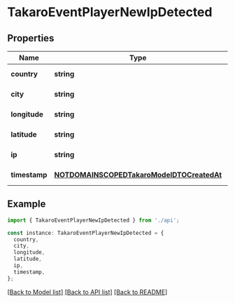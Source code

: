 # TakaroEventPlayerNewIpDetected

## Properties

| Name          | Type                                                                                    | Description | Notes                  |
| ------------- | --------------------------------------------------------------------------------------- | ----------- | ---------------------- |
| **country**   | **string**                                                                              |             | [default to undefined] |
| **city**      | **string**                                                                              |             | [default to undefined] |
| **longitude** | **string**                                                                              |             | [default to undefined] |
| **latitude**  | **string**                                                                              |             | [default to undefined] |
| **ip**        | **string**                                                                              |             | [default to undefined] |
| **timestamp** | [**NOTDOMAINSCOPEDTakaroModelDTOCreatedAt**](NOTDOMAINSCOPEDTakaroModelDTOCreatedAt.md) |             | [default to undefined] |

## Example

```typescript
import { TakaroEventPlayerNewIpDetected } from './api';

const instance: TakaroEventPlayerNewIpDetected = {
  country,
  city,
  longitude,
  latitude,
  ip,
  timestamp,
};
```

[[Back to Model list]](../README.md#documentation-for-models) [[Back to API list]](../README.md#documentation-for-api-endpoints) [[Back to README]](../README.md)
